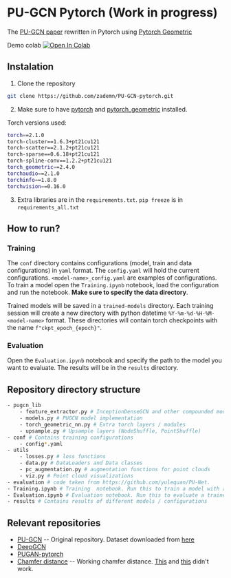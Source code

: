 # PU-GCN Pytorch (Work in progress)

The [PU-GCN paper](https://arxiv.org/abs/1912.03264) rewritten in Pytorch using [Pytorch Geometric](https://github.com/pyg-team/pytorch_geometric)

Demo colab [![Open In Colab](https://colab.research.google.com/assets/colab-badge.svg)](https://colab.research.google.com/github/zademn/pu-gcn-pytorch/blob/master/demo/demo.ipynb)

## Instalation
1. Clone the repository
```bash
git clone https://github.com/zademn/PU-GCN-pytorch.git
```
2. Make sure to have [pytorch](https://pytorch.org/) and [pytorch_geometric](https://pytorch-geometric.readthedocs.io/en/latest/) installed.  


Torch versions used:
```bash
torch==2.1.0
torch-cluster==1.6.3+pt21cu121
torch-scatter==2.1.2+pt21cu121
torch-sparse==0.6.18+pt21cu121
torch-spline-conv==1.2.2+pt21cu121
torch_geometric==2.4.0
torchaudio==2.1.0
torchinfo==1.8.0
torchvision==0.16.0
```

3. Extra libraries are in the `requirements.txt`. `pip freeze` is in  `requirements_all.txt`


## How to run?
### Training

The  `conf` directory contains configurations (model, train and data configurations) in `yaml` format. The `config.yaml` will hold the current configurations. `<model-name>_config.yaml` are examples of configurations. 
To train a model open the  `Training.ipynb` notebook, load the configuration and run the notebook. **Make sure to specify the data directory**. 

Trained models will be saved in a `trained-models` directory. Each training session will create a new directory with python datetime `%Y-%m-%d-%H-%M-<model-name>` format. These directories will contain torch checkpoints with the name `f"ckpt_epoch_{epoch}"`.


### Evaluation
Open the `Evaluation.ipynb` notebook and specify the path to the model you want to evaluate. The results will be in the `results` directory. 

## Repository directory structure
```bash
- pugcn_lib
    - feature_extractor.py # InceptionDenseGCN and other compounded modules
    - models.py # PUGCN model implementation
    - torch_geometric_nn.py # Extra torch layers / modules
    - upsample.py # Upsample layers (NodeShuffle, PointShuffle)
- conf # Contains training configurations
    - config*.yaml
- utils
    - losses.py # loss functions
    - data.py # DataLoaders and Data classes
    - pc_augmentation.py # augmentation functions for point clouds
    - viz.py # Point cloud visualizations 
- evaluation # code taken from https://github.com/yulequan/PU-Net.
- Training.ipynb # Training  notebook. Run this to train a model with a config from train/
- Evaluation.ipynb # Evaluation notebook. Run this to evaluate a trained model
- results # Contains results of different models / configurations
```

## Relevant repositories
- [PU-GCN](https://github.com/guochengqian/PU-GCN) -- Original repository. Dataset downloaded from [here](https://drive.google.com/file/d/1oTAx34YNbL6GDwHYL2qqvjmYtTVWcELg/view)
- [DeepGCN](https://github.com/lightaime/deep_gcns_torch)
- [PUGAN-pytorch](https://github.com/UncleMEDM/PUGAN-pytorch)
- [Chamfer distance](https://github.com/ThibaultGROUEIX/ChamferDistancePytorch) -- Working chamfer distance. [This](https://github.com/otaheri/chamfer_distance) and [this](https://github.com/krrish94/chamferdist) didn't work.


